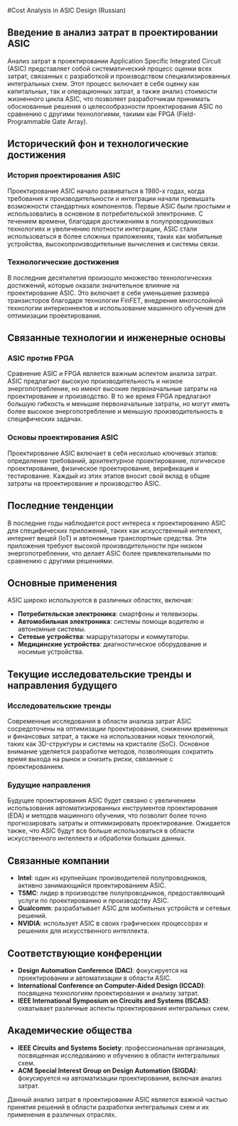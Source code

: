 #Cost Analysis in ASIC Design (Russian)

## Введение в анализ затрат в проектировании ASIC

Анализ затрат в проектировании Application Specific Integrated Circuit (ASIC) представляет собой систематический процесс оценки всех затрат, связанных с разработкой и производством специализированных интегральных схем. Этот процесс включает в себя оценку как капитальных, так и операционных затрат, а также анализ стоимости жизненного цикла ASIC, что позволяет разработчикам принимать обоснованные решения о целесообразности проектирования ASIC по сравнению с другими технологиями, такими как FPGA (Field-Programmable Gate Array).

## Исторический фон и технологические достижения

### История проектирования ASIC

Проектирование ASIC начало развиваться в 1980-х годах, когда требования к производительности и интеграции начали превышать возможности стандартных компонентов. Первые ASIC были простыми и использовались в основном в потребительской электронике. С течением времени, благодаря достижениям в полупроводниковых технологиях и увеличению плотности интеграции, ASIC стали использоваться в более сложных приложениях, таких как мобильные устройства, высокопроизводительные вычисления и системы связи.

### Технологические достижения

В последние десятилетия произошло множество технологических достижений, которые оказали значительное влияние на проектирование ASIC. Это включает в себя уменьшение размера транзисторов благодаря технологии FinFET, внедрение многослойной технологии интерконнектов и использование машинного обучения для оптимизации проектирования.

## Связанные технологии и инженерные основы

### ASIC против FPGA

Сравнение ASIC и FPGA является важным аспектом анализа затрат. ASIC предлагают высокую производительность и низкое энергопотребление, но имеют высокие первоначальные затраты на проектирование и производство. В то же время FPGA предлагают большую гибкость и меньшие первоначальные затраты, но могут иметь более высокое энергопотребление и меньшую производительность в специфических задачах.

### Основы проектирования ASIC

Проектирование ASIC включает в себя несколько ключевых этапов: определение требований, архитектурное проектирование, логическое проектирование, физическое проектирование, верификация и тестирование. Каждый из этих этапов вносит свой вклад в общие затраты на проектирование и производство ASIC.

## Последние тенденции

В последние годы наблюдается рост интереса к проектированию ASIC для специфических приложений, таких как искусственный интеллект, интернет вещей (IoT) и автономные транспортные средства. Эти приложения требуют высокой производительности при низком энергопотреблении, что делает ASIC более привлекательными по сравнению с другими решениями.

## Основные применения

ASIC широко используются в различных областях, включая:

- **Потребительская электроника**: смартфоны и телевизоры.
- **Автомобильная электроника**: системы помощи водителю и автономные системы.
- **Сетевые устройства**: маршрутизаторы и коммутаторы.
- **Медицинские устройства**: диагностическое оборудование и носимые устройства.

## Текущие исследовательские тренды и направления будущего

### Исследовательские тренды

Современные исследования в области анализа затрат ASIC сосредоточены на оптимизации проектирования, снижении временных и финансовых затрат, а также на использовании новых технологий, таких как 3D-структуры и системы на кристалле (SoC). Основное внимание уделяется разработке методов, позволяющих сократить время выхода на рынок и снизить риски, связанные с проектированием.

### Будущие направления

Будущее проектирования ASIC будет связано с увеличением использования автоматизированных инструментов проектирования (EDA) и методов машинного обучения, что позволит более точно прогнозировать затраты и оптимизировать проектирование. Ожидается также, что ASIC будут все больше использоваться в области искусственного интеллекта и обработки больших данных.

## Связанные компании

- **Intel**: один из крупнейших производителей полупроводников, активно занимающийся проектированием ASIC.
- **TSMC**: лидер в производстве полупроводников, предоставляющий услуги по проектированию и производству ASIC.
- **Qualcomm**: разрабатывает ASIC для мобильных устройств и сетевых решений.
- **NVIDIA**: использует ASIC в своих графических процессорах и решениях для искусственного интеллекта.

## Соответствующие конференции

- **Design Automation Conference (DAC)**: фокусируется на проектировании и автоматизации в области ASIC.
- **International Conference on Computer-Aided Design (ICCAD)**: посвящена технологиям проектирования и анализу затрат.
- **IEEE International Symposium on Circuits and Systems (ISCAS)**: охватывает различные аспекты проектирования интегральных схем.

## Академические общества

- **IEEE Circuits and Systems Society**: профессиональная организация, посвященная исследованию и обучению в области интегральных схем.
- **ACM Special Interest Group on Design Automation (SIGDA)**: фокусируется на автоматизации проектирования, включая анализ затрат.

Данный анализ затрат в проектировании ASIC является важной частью принятия решений в области разработки интегральных схем и их применения в различных отраслях.